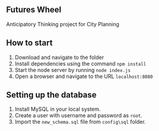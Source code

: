 ## Futures Wheel
Anticipatory Thinking project for City Planning

## How to start
1. Download and navigate to the folder
2. Install dependencies using the command `npm install`
3. Start the node server by running `node index.js`
4. Open a browser and navigate to the URL `localhost:8080`

## Setting up the database
1. Install MySQL in your local system.
2. Create a user with username and password as `root`.
3. Import the `new_schema.sql` file from `config\sql` folder.
